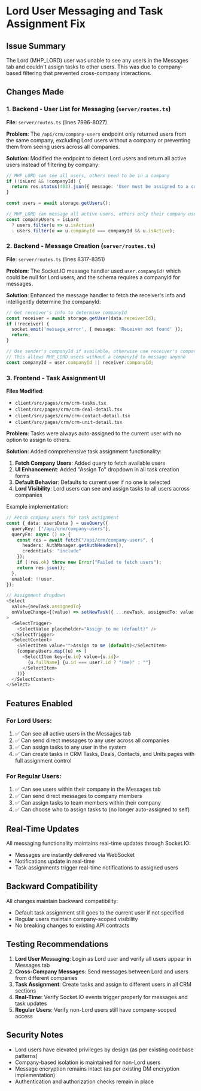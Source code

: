 # Lord User Messaging and Task Assignment Fix

## Issue Summary
The Lord (MHP_LORD) user was unable to see any users in the Messages tab and couldn't assign tasks to other users. This was due to company-based filtering that prevented cross-company interactions.

## Changes Made

### 1. Backend - User List for Messaging (`server/routes.ts`)
**File**: `server/routes.ts` (lines 7996-8027)

**Problem**: The `/api/crm/company-users` endpoint only returned users from the same company, excluding Lord users without a company or preventing them from seeing users across all companies.

**Solution**: Modified the endpoint to detect Lord users and return all active users instead of filtering by company:

```typescript
// MHP_LORD can see all users, others need to be in a company
if (!isLord && !companyId) {
  return res.status(403).json({ message: 'User must be assigned to a company' });
}

const users = await storage.getUsers();

// MHP_LORD can message all active users, others only their company users
const companyUsers = isLord 
  ? users.filter(u => u.isActive)
  : users.filter(u => u.companyId === companyId && u.isActive);
```

### 2. Backend - Message Creation (`server/routes.ts`)
**File**: `server/routes.ts` (lines 8317-8351)

**Problem**: The Socket.IO message handler used `user.companyId!` which could be null for Lord users, and the schema requires a companyId for messages.

**Solution**: Enhanced the message handler to fetch the receiver's info and intelligently determine the companyId:

```typescript
// Get receiver's info to determine companyId
const receiver = await storage.getUser(data.receiverId);
if (!receiver) {
  socket.emit('message_error', { message: 'Receiver not found' });
  return;
}

// Use sender's companyId if available, otherwise use receiver's companyId
// This allows MHP_LORD users without a companyId to message anyone
const companyId = user.companyId || receiver.companyId;
```

### 3. Frontend - Task Assignment UI
**Files Modified**:
- `client/src/pages/crm/crm-tasks.tsx`
- `client/src/pages/crm/crm-deal-detail.tsx`
- `client/src/pages/crm/crm-contact-detail.tsx`
- `client/src/pages/crm/crm-unit-detail.tsx`

**Problem**: Tasks were always auto-assigned to the current user with no option to assign to others.

**Solution**: Added comprehensive task assignment functionality:

1. **Fetch Company Users**: Added query to fetch available users
2. **UI Enhancement**: Added "Assign To" dropdown in all task creation forms
3. **Default Behavior**: Defaults to current user if no one is selected
4. **Lord Visibility**: Lord users can see and assign tasks to all users across companies

Example implementation:
```typescript
// Fetch company users for task assignment
const { data: usersData } = useQuery({
  queryKey: ["/api/crm/company-users"],
  queryFn: async () => {
    const res = await fetch("/api/crm/company-users", { 
      headers: AuthManager.getAuthHeaders(),
      credentials: "include" 
    });
    if (!res.ok) throw new Error("Failed to fetch users");
    return res.json();
  },
  enabled: !!user,
});

// Assignment dropdown
<Select 
  value={newTask.assignedTo} 
  onValueChange={(value) => setNewTask({ ...newTask, assignedTo: value })}
>
  <SelectTrigger>
    <SelectValue placeholder="Assign to me (default)" />
  </SelectTrigger>
  <SelectContent>
    <SelectItem value="">Assign to me (default)</SelectItem>
    {companyUsers.map((u) => (
      <SelectItem key={u.id} value={u.id}>
        {u.fullName} {u.id === user?.id ? "(me)" : ""}
      </SelectItem>
    ))}
  </SelectContent>
</Select>
```

## Features Enabled

### For Lord Users:
1. ✅ Can see all active users in the Messages tab
2. ✅ Can send direct messages to any user across all companies
3. ✅ Can assign tasks to any user in the system
4. ✅ Can create tasks in CRM Tasks, Deals, Contacts, and Units pages with full assignment control

### For Regular Users:
1. ✅ Can see users within their company in the Messages tab
2. ✅ Can send direct messages to company members
3. ✅ Can assign tasks to team members within their company
4. ✅ Can choose who to assign tasks to (no longer auto-assigned to self)

## Real-Time Updates
All messaging functionality maintains real-time updates through Socket.IO:
- Messages are instantly delivered via WebSocket
- Notifications update in real-time
- Task assignments trigger real-time notifications to assigned users

## Backward Compatibility
All changes maintain backward compatibility:
- Default task assignment still goes to the current user if not specified
- Regular users maintain company-scoped visibility
- No breaking changes to existing API contracts

## Testing Recommendations
1. **Lord User Messaging**: Login as Lord user and verify all users appear in Messages tab
2. **Cross-Company Messages**: Send messages between Lord and users from different companies
3. **Task Assignment**: Create tasks and assign to different users in all CRM sections
4. **Real-Time**: Verify Socket.IO events trigger properly for messages and task updates
5. **Regular Users**: Verify non-Lord users still have company-scoped access

## Security Notes
- Lord users have elevated privileges by design (as per existing codebase patterns)
- Company-based isolation is maintained for non-Lord users
- Message encryption remains intact (as per existing DM encryption implementation)
- Authentication and authorization checks remain in place


